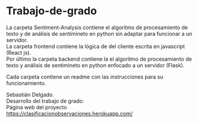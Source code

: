 # Trabajo-de-grado

La carpeta Sentiment-Analysis contiene el algoritmo de procesamiento de texto y de análisis de sentimineto en python sin adaptar para funcionar a un servidor. \
La carpeta frontend contiene la lógica de del cliente escrita en javascript (React js). \
Por último la carpeta backend contiene la el algoritmo de procesamiento de texto y análisis de sentimineto en python enfocado a un servidor (Flask). 

Cada carpeta contiene un readme con las instrucciones para su funcionamiento.

Sebastián Delgado. \
Desarrollo del trabajo de grado: \
Página web del proyecto https://clasificacionobservaciones.herokuapp.com/ 
